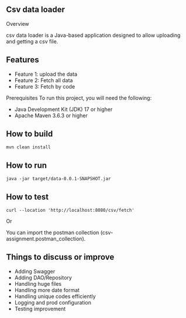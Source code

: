 ## Csv data loader

Overview

csv data loader is a Java-based application designed to allow uploading and getting a csv file.

## Features

- Feature 1: upload the data
- Feature 2: Fetch all data
- Feature 3: Fetch by code

Prerequisites
To run this project, you will need the following:

- Java Development Kit (JDK) 17 or higher
- Apache Maven 3.6.3 or higher

## How to build

``` 
mvn clean install
```

## How to run

``` 
java -jar target/data-0.0.1-SNAPSHOT.jar
```

## How to test

```
curl --location 'http://localhost:8080/csv/fetch'
```

Or 

You can import the postman collection (csv-assignment.postman_collection).

## Things to discuss or improve

- Adding Swagger
- Adding DAO/Repository
- Handling huge files
- Handling more date format
- Handling unique codes efficiently
- Logging and prod configuration
- Testing improvement

